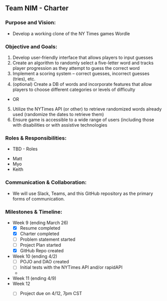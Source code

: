 ## Team NIM - Charter

### Purpose and Vision:

- Develop a working clone of the NY Times games Wordle

### Objective and Goals:

1. Develop user-friendly interface that allows players to input guesses
2. Create an algorithm to randomly select a five-letter word and tracks player progression as they attempt to guess the correct word
3. Implement a scoring system – correct guesses, incorrect guesses (tries), etc.
4. (optional) Create a DB of words and incorporate features that allow players to choose different categories or levels of difficulty
  - OR
5. Utilize the NYTimes API (or other) to retrieve randomized words already used (randomize the dates to retrieve them)
6. Ensure game is accessible to a wide range of users (including those with disabilities or with assistive technologies

### Roles & Responsibilities:

* TBD - Roles
- Matt
- Myo
- Keith

### Communication & Collaboration:

- We will use Slack, Teams, and this GitHub repository as the primary forms of communication.

### Milestones & Timeline:

- Week 9 (ending March 26)
    - [x] Resume completed
    - [x] Charter completed
    - [ ] Problem statement started
    - [ ] Project Plan started
    - [x] GitHub Repo created
- Week 10 (ending 4/2)
  - [ ] POJO and DAO created
  - [ ] Initial tests with the NYTimes API and/or rapidAPI
  - 
- Week 11 (ending 4/9)
- Week 12
    - [ ] Project due on 4/12, 7pm CST 

 